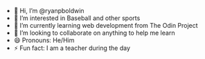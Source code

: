 - 👋 Hi, I’m @ryanpboldwin
- 👀 I’m interested in Baseball and other sports
- 🌱 I’m currently learning web development from The Odin Project
- 💞️ I’m looking to collaborate on anything to help me learn
- 😄 Pronouns: He/Him
- ⚡ Fun fact: I am a teacher during the day

<!---
ryanpboldwin/ryanpboldwin is a ✨ special ✨ repository because its `README.md` (this file) appears on your GitHub profile.
You can click the Preview link to take a look at your changes.
--->
